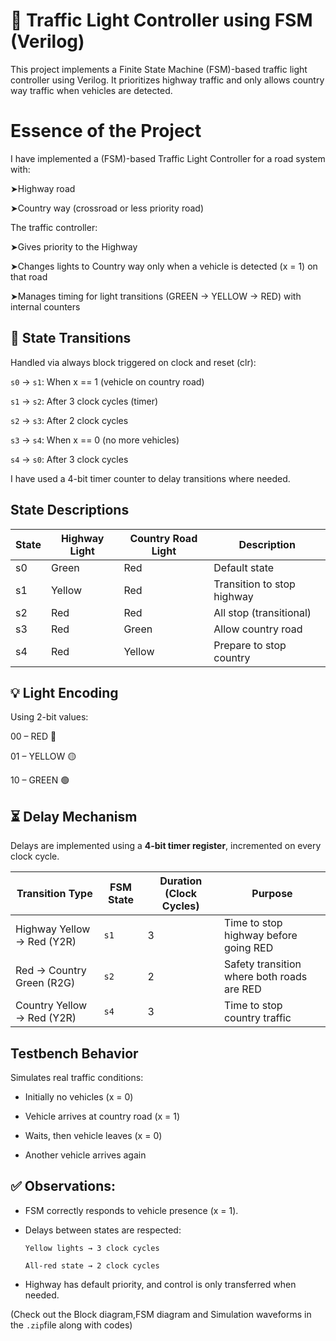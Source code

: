 # 🚦 Traffic Light Controller using FSM (Verilog)

This project implements a Finite State Machine (FSM)-based traffic light controller using Verilog. It prioritizes highway traffic and only allows country way traffic when vehicles are detected.

# Essence of the Project
I have implemented a (FSM)-based Traffic Light Controller for a road system with:

➤Highway road

➤Country way (crossroad or less priority road)

The traffic controller:

➤Gives priority to the Highway

➤Changes lights to Country way only when a vehicle is detected (x = 1) on that road

➤Manages timing for light transitions (GREEN → YELLOW → RED) with internal counters

## 🔁  State Transitions
Handled via always block triggered on clock and reset (clr):

`s0` → `s1`: When x == 1 (vehicle on country road)

`s1` → `s2`: After 3 clock cycles (timer)

`s2` → `s3`: After 2 clock cycles

`s3` → `s4`: When x == 0 (no more vehicles)

`s4` → `s0`: After 3 clock cycles

I have used a 4-bit timer counter to delay transitions where needed.

##  State Descriptions

| State | Highway Light | Country Road Light | Description |
|-------|---------------|--------------------|-------------|
| s0    | Green         | Red                | Default state |
| s1    | Yellow        | Red                | Transition to stop highway |
| s2    | Red           | Red                | All stop (transitional) |
| s3    | Red           | Green              | Allow country road |
| s4    | Red           | Yellow             | Prepare to stop country |


## 💡  Light Encoding
Using 2-bit values:

00 – RED 🔴

01 – YELLOW 🟡

10 – GREEN 🟢

## ⏳ Delay Mechanism

Delays are implemented using a **4-bit timer register**, incremented on every clock cycle.

| Transition Type           | FSM State | Duration (Clock Cycles) | Purpose                                      |
|---------------------------|-----------|--------------------------|----------------------------------------------|
| Highway Yellow → Red (Y2R)     | `s1`      | 3                        | Time to stop highway before going RED        |
| Red → Country Green (R2G) | `s2`      | 2                        | Safety transition where both roads are RED   |
| Country Yellow → Red (Y2R)     | `s4`      | 3                        | Time to stop country traffic                 |

## Testbench Behavior
Simulates real traffic conditions:

- Initially no vehicles (x = 0)

- Vehicle arrives at country road (x = 1)

- Waits, then vehicle leaves (x = 0)

- Another vehicle arrives again
## ✅ Observations:
- FSM correctly responds to vehicle presence (x = 1).

- Delays between states are respected:

      Yellow lights → 3 clock cycles

      All-red state → 2 clock cycles

- Highway has default priority, and control is only transferred when needed.

(Check out the Block diagram,FSM diagram and Simulation waveforms in the `.zip`file along with codes)
